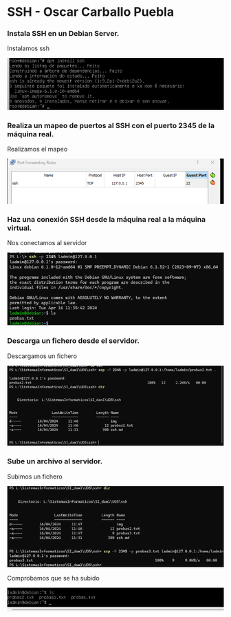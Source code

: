 # SSH - Oscar Carballo Puebla
### Instala SSH en un Debian Server.

Instalamos ssh

![instalar](./img/install.png)

### Realiza un mapeo de puertos al SSH con el puerto 2345 de la máquina real.

Realizamos el mapeo

![mapeo](./img/puerto.png)

### Haz una conexión SSH desde la máquina real a la máquina virtual.

Nos conectamos al servidor

![conexion](./img/conexion.png)

### Descarga un fichero desde el servidor.

Descargamos un fichero

![descarga](./img/descarga.png)

### Sube un archivo al servidor.

Subimos un fichero

![subida](./img/subida.png)

Comprobamos que se ha subido

![comprobacion](./img/recibido.png)